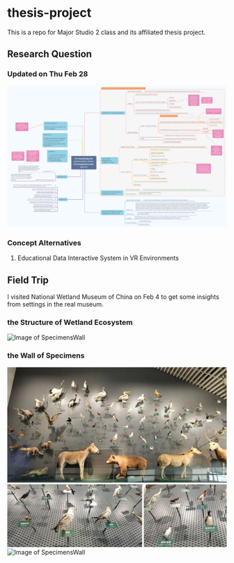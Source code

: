 # thesis-project
 This is a repo for Major Studio 2 class and its affiliated thesis project.

 ## Research Question

### Updated on Thu Feb 28
![Image of Mindmap](./pics/zhibang_map.png)

### Concept Alternatives
1. Educational Data Interactive System in VR Environments

## Field Trip
I visited National Wetland Museum of China on Feb 4 to get some insights from settings in the real museum.

### the Structure of Wetland Ecosystem
![Image of SpecimensWall](./field-trip/ecosystem.jpg)

### the Wall of Specimens
![Image of SpecimensWall](./field-trip/wall.jpg)
![Image of SpecimensWall](./field-trip/wall2.jpg)